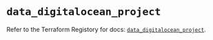 # `data_digitalocean_project`

Refer to the Terraform Registory for docs: [`data_digitalocean_project`](https://www.terraform.io/docs/providers/digitalocean/d/project).
